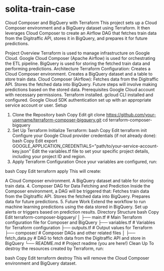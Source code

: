 # solita-train-case

Cloud Composer and BigQuery with Terraform
This project sets up a Cloud Composer environment and a BigQuery dataset using Terraform. It then leverages Cloud Composer to create an Airflow DAG that fetches train data from the Digitraffic API, stores it in BigQuery, and prepares it for future predictions.

Project Overview
Terraform is used to manage infrastructure on Google Cloud.
Google Cloud Composer (Apache Airflow) is used for orchestrating the ETL pipeline.
BigQuery is used for storing the fetched train data and performing predictions.
Architecture
Terraform Configuration:
Creates a Cloud Composer environment.
Creates a BigQuery dataset and a table to store train data.
Cloud Composer (Airflow):
Fetches data from the Digitraffic API.
Stores the fetched data into BigQuery.
Future steps will involve making predictions based on the stored data.
Prerequisites
Google Cloud account with necessary permissions.
Terraform installed.
gcloud CLI installed and configured.
Google Cloud SDK authentication set up with an appropriate service account or user.
Setup
1. Clone the Repository
bash
Copy
Edit
git clone https://github.com/your-username/terraform-composer-bigquery.git
cd terraform-composer-bigquery
2. Set Up Terraform
Initialize Terraform:
bash
Copy
Edit
terraform init
Configure your Google Cloud provider credentials (if not already done):
bash
Copy
Edit
export GOOGLE_APPLICATION_CREDENTIALS="path/to/your-service-account-key.json"
Edit the variables.tf file to set your specific project details, including your project ID and region.
3. Apply Terraform Configuration
Once your variables are configured, run:

bash
Copy
Edit
terraform apply
This will create:

A Cloud Composer environment.
A BigQuery dataset and table for storing train data.
4. Composer DAG for Data Fetching and Prediction
Inside the Composer environment, a DAG will be triggered that:
Fetches train data from the Digitraffic API.
Stores the fetched data into BigQuery.
Prepares data for future predictions.
5. Future Work
Extend the workflow to run machine learning predictions using the data stored in BigQuery.
Set up alerts or triggers based on prediction results.
Directory Structure
bash
Copy
Edit
terraform-composer-bigquery/
│
├── main.tf           # Main Terraform configuration file for Composer and BigQuery
├── variables.tf      # Variables for Terraform configuration
├── outputs.tf        # Output values for Terraform
├── composer/         # Composer DAGs and other related files
│   ├── fetch_data.py # DAG to fetch data from the Digitraffic API and store in BigQuery
└── README.md         # Project readme (you are here!)
Clean Up
To destroy the resources created by Terraform, run:

bash
Copy
Edit
terraform destroy
This will remove the Cloud Composer environment and BigQuery dataset.